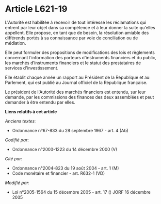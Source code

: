 # Article L621-19

L'Autorité est habilitée à recevoir de tout intéressé les réclamations qui entrent par leur objet dans sa compétence et à
leur donner la suite qu'elles appellent. Elle propose, en tant que de besoin, la résolution amiable des différends portés à
sa connaissance par voie de conciliation ou de médiation.

Elle peut formuler des propositions de modifications des lois et règlements concernant l'information des porteurs
d'instruments financiers et du public, les marchés d'instruments financiers et le statut des prestataires de services
d'investissement.

Elle établit chaque année un rapport au Président de la République et au Parlement, qui est publié au Journal officiel de la
République française.

Le président de l'Autorité des marchés financiers est entendu, sur leur demande, par les commissions des finances des deux
assemblées et peut demander à être entendu par elles.

**Liens relatifs à cet article**

_Anciens textes_:

  - Ordonnance n°67-833 du 28 septembre 1967 - art. 4 (Ab)

_Codifié par_:

  - Ordonnance n°2000-1223 du 14 décembre 2000 (V)

_Cité par_:

  - Ordonnance n°2004-823 du 19 août 2004 - art. 1 (M)
  - Code monétaire et financier - art. R632-1 (VD)

_Modifié par_:

  - Loi n°2005-1564 du 15 décembre 2005 - art. 17 () JORF 16 décembre 2005

